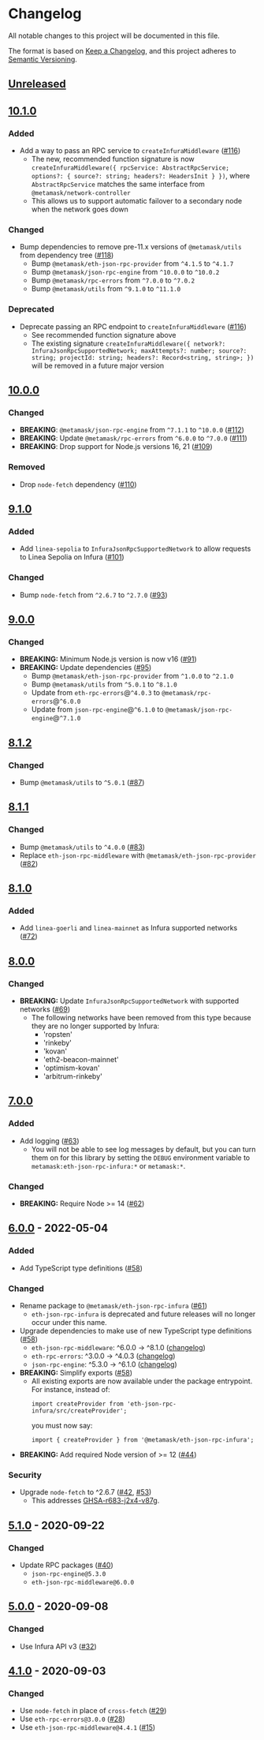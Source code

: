 # Changelog
All notable changes to this project will be documented in this file.

The format is based on [Keep a Changelog](https://keepachangelog.com/en/1.0.0/),
and this project adheres to [Semantic Versioning](https://semver.org/spec/v2.0.0.html).

## [Unreleased]

## [10.1.0]
### Added
- Add a way to pass an RPC service to `createInfuraMiddleware` ([#116](https://github.com/MetaMask/eth-json-rpc-infura/pull/116))
  - The new, recommended function signature is now `createInfuraMiddleware({ rpcService: AbstractRpcService; options?: { source?: string; headers?: HeadersInit } })`, where `AbstractRpcService` matches the same interface from `@metamask/network-controller`
  - This allows us to support automatic failover to a secondary node when the network goes down

### Changed
- Bump dependencies to remove pre-11.x versions of `@metamask/utils` from dependency tree ([#118](https://github.com/MetaMask/eth-json-rpc-infura/pull/118))
  - Bump `@metamask/eth-json-rpc-provider` from `^4.1.5` to `^4.1.7`
  - Bump `@metamask/json-rpc-engine` from `^10.0.0` to `^10.0.2`
  - Bump `@metamask/rpc-errors` from `^7.0.0` to `^7.0.2`
  - Bump `@metamask/utils` from `^9.1.0` to `^11.1.0`

### Deprecated
- Deprecate passing an RPC endpoint to `createInfuraMiddleware` ([#116](https://github.com/MetaMask/eth-json-rpc-infura/pull/116))
  - See recommended function signature above
  - The existing signature `createInfuraMiddleware({ network?: InfuraJsonRpcSupportedNetwork; maxAttempts?: number; source?: string; projectId: string; headers?: Record<string, string>; })` will be removed in a future major version

## [10.0.0]
### Changed
- **BREAKING**: `@metamask/json-rpc-engine` from `^7.1.1` to `^10.0.0` ([#112](https://github.com/MetaMask/eth-json-rpc-infura/pull/112))
- **BREAKING**: Update `@metamask/rpc-errors` from `^6.0.0` to `^7.0.0` ([#111](https://github.com/MetaMask/eth-json-rpc-infura/pull/111))
- **BREAKING**: Drop support for Node.js versions 16, 21 ([#109](https://github.com/MetaMask/eth-json-rpc-infura/pull/109))

### Removed
- Drop `node-fetch` dependency ([#110](https://github.com/MetaMask/eth-json-rpc-infura/pull/110))

## [9.1.0]
### Added
- Add `linea-sepolia` to `InfuraJsonRpcSupportedNetwork` to allow requests to Linea Sepolia on Infura ([#101](https://github.com/MetaMask/eth-json-rpc-infura/pull/101))

### Changed
- Bump `node-fetch` from `^2.6.7` to `^2.7.0` ([#93](https://github.com/MetaMask/eth-json-rpc-infura/pull/93))

## [9.0.0]
### Changed
- **BREAKING:** Minimum Node.js version is now v16 ([#91](https://github.com/MetaMask/eth-json-rpc-infura/pull/91))
- **BREAKING:** Update dependencies ([#95](https://github.com/MetaMask/eth-json-rpc-infura/pull/95))
  - Bump `@metamask/eth-json-rpc-provider` from `^1.0.0` to `^2.1.0`
  - Bump `@metamask/utils` from `^5.0.1` to `^8.1.0`
  - Update from `eth-rpc-errors`@`^4.0.3` to `@metamask/rpc-errors`@`^6.0.0`
  - Update from `json-rpc-engine`@`^6.1.0` to `@metamask/json-rpc-engine`@`^7.1.0`

## [8.1.2]
### Changed
- Bump `@metamask/utils` to `^5.0.1` ([#87](https://github.com/MetaMask/eth-json-rpc-infura/pull/87))

## [8.1.1]
### Changed
- Bump `@metamask/utils` to `^4.0.0` ([#83](https://github.com/MetaMask/eth-json-rpc-infura/pull/83))
- Replace `eth-json-rpc-middleware` with `@metamask/eth-json-rpc-provider` ([#82](https://github.com/MetaMask/eth-json-rpc-infura/pull/82))

## [8.1.0]
### Added
- Add `linea-goerli` and `linea-mainnet` as Infura supported networks ([#72](https://github.com/MetaMask/eth-json-rpc-infura/pull/72))

## [8.0.0]
### Changed
- **BREAKING:** Update `InfuraJsonRpcSupportedNetwork` with supported networks ([#69](https://github.com/MetaMask/eth-json-rpc-infura/pull/69))
  - The following networks have been removed from this type because they are no longer supported by Infura:
    - 'ropsten'
    - 'rinkeby'
    - 'kovan'
    - 'eth2-beacon-mainnet'
    - 'optimism-kovan'
    - 'arbitrum-rinkeby'

## [7.0.0]
### Added
- Add logging ([#63](https://github.com/MetaMask/eth-json-rpc-infura/pull/63))
  - You will not be able to see log messages by default, but you can turn them on for this library by setting the `DEBUG` environment variable to `metamask:eth-json-rpc-infura:*` or `metamask:*`.

### Changed
- **BREAKING:** Require Node >= 14 ([#62](https://github.com/MetaMask/eth-json-rpc-infura/pull/62))

## [6.0.0] - 2022-05-04
### Added
- Add TypeScript type definitions ([#58](https://github.com/MetaMask/eth-json-rpc-infura/pull/58))

### Changed
- Rename package to `@metamask/eth-json-rpc-infura` ([#61](https://github.com/MetaMask/eth-json-rpc-infura/pull/61))
  - `eth-json-rpc-infura` is deprecated and future releases will no longer occur under this name.
- Upgrade dependencies to make use of new TypeScript type definitions ([#58](https://github.com/MetaMask/eth-json-rpc-infura/pull/58))
  - `eth-json-rpc-middleware`: ^6.0.0 -> ^8.1.0 ([changelog](https://github.com/MetaMask/eth-json-rpc-middleware/blob/main/CHANGELOG.md#810))
  - `eth-rpc-errors`: ^3.0.0 -> ^4.0.3 ([changelog](https://github.com/MetaMask/eth-rpc-errors/blob/main/CHANGELOG.md#403---2021-03-10))
  - `json-rpc-engine`: ^5.3.0 -> ^6.1.0 ([changelog](https://github.com/MetaMask/json-rpc-engine/blob/main/CHANGELOG.md#610---2020-11-20))
- **BREAKING:** Simplify exports ([#58](https://github.com/MetaMask/eth-json-rpc-infura/pull/58))
  - All existing exports are now available under the package entrypoint. For instance, instead of:
    ```
    import createProvider from 'eth-json-rpc-infura/src/createProvider';
    ```
    you must now say:
    ```
    import { createProvider } from '@metamask/eth-json-rpc-infura';
    ```
- **BREAKING:** Add required Node version of >= 12 ([#44](https://github.com/MetaMask/eth-json-rpc-infura/pull/44))

### Security
- Upgrade `node-fetch` to ^2.6.7 ([#42](https://github.com/MetaMask/eth-json-rpc-infura/pull/42), [#53](https://github.com/MetaMask/eth-json-rpc-infura/pull/53))
  - This addresses [GHSA-r683-j2x4-v87g](https://github.com/advisories/GHSA-r683-j2x4-v87g).

## [5.1.0] - 2020-09-22
### Changed
- Update RPC packages ([#40](https://github.com/MetaMask/eth-json-rpc-infura/pull/40))
  - `json-rpc-engine@5.3.0`
  - `eth-json-rpc-middleware@6.0.0`

## [5.0.0] - 2020-09-08
### Changed
- Use Infura API v3 ([#32](https://github.com/MetaMask/eth-json-rpc-infura/pull/32))

## [4.1.0] - 2020-09-03
### Changed
- Use `node-fetch` in place of `cross-fetch` ([#29](https://github.com/MetaMask/eth-json-rpc-infura/pull/28))
- Use `eth-rpc-errors@3.0.0` ([#28](https://github.com/MetaMask/eth-json-rpc-infura/pull/28))
- Use `eth-json-rpc-middleware@4.4.1` ([#15](https://github.com/MetaMask/eth-json-rpc-infura/pull/15))

[Unreleased]: https://github.com/MetaMask/eth-json-rpc-infura/compare/v10.1.0...HEAD
[10.1.0]: https://github.com/MetaMask/eth-json-rpc-infura/compare/v10.0.0...v10.1.0
[10.0.0]: https://github.com/MetaMask/eth-json-rpc-infura/compare/v9.1.0...v10.0.0
[9.1.0]: https://github.com/MetaMask/eth-json-rpc-infura/compare/v9.0.0...v9.1.0
[9.0.0]: https://github.com/MetaMask/eth-json-rpc-infura/compare/v8.1.2...v9.0.0
[8.1.2]: https://github.com/MetaMask/eth-json-rpc-infura/compare/v8.1.1...v8.1.2
[8.1.1]: https://github.com/MetaMask/eth-json-rpc-infura/compare/v8.1.0...v8.1.1
[8.1.0]: https://github.com/MetaMask/eth-json-rpc-infura/compare/v8.0.0...v8.1.0
[8.0.0]: https://github.com/MetaMask/eth-json-rpc-infura/compare/v7.0.0...v8.0.0
[7.0.0]: https://github.com/MetaMask/eth-json-rpc-infura/compare/v6.0.0...v7.0.0
[6.0.0]: https://github.com/MetaMask/eth-json-rpc-infura/compare/v5.1.0...v6.0.0
[5.1.0]: https://github.com/MetaMask/eth-json-rpc-infura/compare/v5.0.0...v5.1.0
[5.0.0]: https://github.com/MetaMask/eth-json-rpc-infura/compare/v4.1.0...v5.0.0
[4.1.0]: https://github.com/MetaMask/eth-json-rpc-infura/releases/tag/v4.1.0
